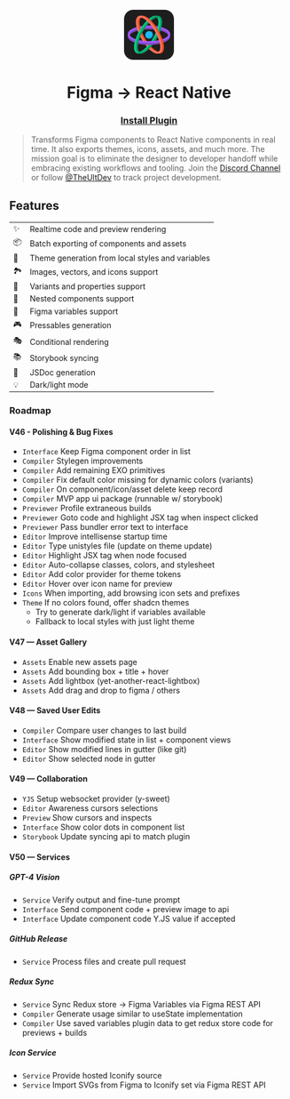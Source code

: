 <p align="center">
  <img src="./artwork/logo.png" width="90px"/>
</p>
<h1 align="center">
  Figma → React Native
</h1>
<h3 align="center">
  <a href="https://www.figma.com/community/plugin/821138713091291738">
    Install Plugin
  </a>
</h3>

> Transforms Figma components to React Native components in real time. It also exports themes, icons, assets, and much more. The mission goal is to eliminate the designer to developer handoff while embracing existing workflows and tooling. Join the [Discord Channel](https://discord.com/invite/TzhDRyj) or follow [@TheUltDev](https://x.com/theultdev) to track project development.

## Features

|   |   |
| - | - | 
| ✨ | Realtime code and preview rendering
| 📦 | Batch exporting of components and assets
| 🎨 | Theme generation from local styles and variables
| 🏞 | Images, vectors, and icons support
| 🎲 | Variants and properties support
| 🧱 | Nested components support
| 🧩 | Figma variables support
| 🎮 | Pressables generation
| 🎭 | Conditional rendering
| 📚 | Storybook syncing
| 📖 | JSDoc generation
| 💡 | Dark/light mode

### Roadmap

#### V46 - Polishing & Bug Fixes
- `Interface` Keep Figma component order in list
- `Compiler` Stylegen improvements
- `Compiler` Add remaining EXO primitives
- `Compiler` Fix default color missing for dynamic colors (variants)
- `Compiler` On component/icon/asset delete keep record
- `Compiler` MVP app ui package (runnable w/ storybook)
- `Previewer` Profile extraneous builds
- `Previewer` Goto code and highlight JSX tag when inspect clicked
- `Previewer` Pass bundler error text to interface
- `Editor` Improve intellisense startup time
- `Editor` Type unistyles file (update on theme update)
- `Editor` Highlight JSX tag when node focused
- `Editor` Auto-collapse classes, colors, and stylesheet
- `Editor` Add color provider for theme tokens
- `Editor` Hover over icon name for preview
- `Icons` When importing, add browsing icon sets and prefixes
- `Theme` If no colors found, offer shadcn themes
  - Try to generate dark/light if variables available
  - Fallback to local styles with just light theme

#### V47 — Asset Gallery
- `Assets` Enable new assets page
- `Assets` Add bounding box + title + hover
- `Assets` Add lightbox (yet-another-react-lightbox)
- `Assets` Add drag and drop to figma / others

#### V48 — Saved User Edits
- `Compiler` Compare user changes to last build
- `Interface` Show modified state in list + component views
- `Editor` Show modified lines in gutter (like git)
- `Editor` Show selected node in gutter

#### V49 — Collaboration
- `YJS` Setup websocket provider (y-sweet)
- `Editor` Awareness cursors selections
- `Preview` Show cursors and inspects
- `Interface` Show color dots in component list
- `Storybook` Update syncing api to match plugin

#### V50 — Services

##### GPT-4 Vision
- `Service` Verify output and fine-tune prompt
- `Interface` Send component code + preview image to api
- `Interface` Update component code Y.JS value if accepted

##### GitHub Release
- `Service` Process files and create pull request

##### Redux Sync
- `Service` Sync Redux store -> Figma Variables via Figma REST API
- `Compiler` Generate usage similar to useState implementation
- `Compiler` Use saved variables plugin data to get redux store code for previews + builds

##### Icon Service
- `Service` Provide hosted Iconify source
- `Service` Import SVGs from Figma to Iconify set via Figma REST API

